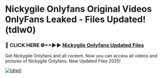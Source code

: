# Nickygile Onlyfans Original Videos 0nlyFans Leaked - Files Updated! (tdlw0)

<h3>🔴 CLICK HERE 🌐==►► <a href="https://tinyurl.com/2m67pmp6" rel="nofollow">Nickygile Onlyfans Updated Files</a></h3>

Get Nickygile Onlyfans and all content. Now you can access all videos and pictures of Nickygile Onlyfans. New Updated Files 2025!

[![tdlw0](https://i.imgur.com/H4QAA4z.gif)](https://tinyurl.com/2m67pmp6)